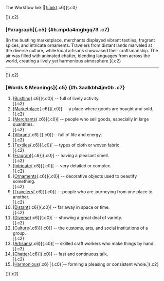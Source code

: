 The Workflow link
👏[[Link](https://www.google.com/url?q=http://www.google.com&sa=D&source=editors&ust=1756826545969783&usg=AOvVaw0YVh1l4deYOz3Fx8ocIv_P){.c6}]{.c0}

[]{.c2}

### [Paragraph]{.c5} {#h.mpda4mgbgq73 .c7}

[In the bustling marketplace, merchants displayed vibrant textiles,
fragrant spices, and intricate ornaments. Travelers from distant lands
marveled at the diverse culture, while local artisans showcased their
craftsmanship. The air was filled with animated chatter, blending
languages from across the world, creating a lively yet harmonious
atmosphere.]{.c2}

------------------------------------------------------------------------

[]{.c2}

### [Words & Meanings]{.c5} {#h.3aalkbh4jm0b .c7}

1.  [[Bustling](https://www.google.com/url?q=http://www.google.com&sa=D&source=editors&ust=1756826545970715&usg=AOvVaw3S70sxXSPsrOoLADLPhTZd){.c6}]{.c0}[ --
    full of lively activity.\
    ]{.c2}
2.  [[Marketplace](https://www.google.com/url?q=http://www.google.com&sa=D&source=editors&ust=1756826545970904&usg=AOvVaw0uAQeR2VtvvQnQannH-GVs){.c6}]{.c0}[ --
    a place where goods are bought and sold.\
    ]{.c2}
3.  [[Merchants](https://www.google.com/url?q=http://www.google.com&sa=D&source=editors&ust=1756826545971099&usg=AOvVaw0YaQfUWQwtGcM75JJLM0KV){.c6}]{.c0}[ --
    people who sell goods, especially in large quantities.\
    ]{.c2}
4.  [[Vibrant](https://www.google.com/url?q=http://www.google.com&sa=D&source=editors&ust=1756826545971275&usg=AOvVaw1xG3VaXCmm8XusTVQuKtXG){.c6}
    ]{.c0}[-- full of life and energy.\
    ]{.c2}
5.  [[Textiles](https://www.google.com/url?q=http://www.google.com&sa=D&source=editors&ust=1756826545971406&usg=AOvVaw1NuDqGne7MywL3FEnXmAFd){.c6}]{.c0}[ --
    types of cloth or woven fabric.\
    ]{.c2}
6.  [[Fragrant](https://www.google.com/url?q=http://www.google.com&sa=D&source=editors&ust=1756826545971568&usg=AOvVaw2nMs1V8Jr9tzvK53Wj0TPN){.c6}]{.c0}[ --
    having a pleasant smell.\
    ]{.c2}
7.  [[Intricate](https://www.google.com/url?q=http://www.google.com&sa=D&source=editors&ust=1756826545971726&usg=AOvVaw0rtcAIwIY1JoBySUsa1Xgy){.c6}]{.c0}[ --
    very detailed or complex.\
    ]{.c2}
8.  [[Ornaments](https://www.google.com/url?q=http://www.google.com&sa=D&source=editors&ust=1756826545971883&usg=AOvVaw3GO9QSVmmqUI0wv1FTG70f){.c6}]{.c0}[ --
    decorative objects used to beautify something.\
    ]{.c2}
9.  [[Travelers](https://www.google.com/url?q=http://www.google.com&sa=D&source=editors&ust=1756826545972090&usg=AOvVaw30myd9O-9rHdC_-qGvO8p-){.c6}]{.c0}[ --
    people who are journeying from one place to another.\
    ]{.c2}
10. [[Distant](https://www.google.com/url?q=http://www.google.com&sa=D&source=editors&ust=1756826545972285&usg=AOvVaw3kzK2j1cptWjNytEf7XhKm){.c6}]{.c0}[ --
    far away in space or time.\
    ]{.c2}
11. [[Diverse](https://www.google.com/url?q=http://www.google.com&sa=D&source=editors&ust=1756826545972435&usg=AOvVaw1YC1p8_OmpEtiY0BjeF2vp){.c6}]{.c0}[ --
    showing a great deal of variety.\
    ]{.c2}
12. [[Culture](https://www.google.com/url?q=http://www.google.com&sa=D&source=editors&ust=1756826545972574&usg=AOvVaw2PQG1L3suL0m2YzHLwo486){.c6}]{.c0}[ --
    the customs, arts, and social institutions of a group.\
    ]{.c2}
13. [[Artisans](https://www.google.com/url?q=http://www.google.com&sa=D&source=editors&ust=1756826545972749&usg=AOvVaw1XIC5NdHvdqH7jfAD_Fo0W){.c6}]{.c0}[ --
    skilled craft workers who make things by hand.\
    ]{.c2}
14. [[Chatter](https://www.google.com/url?q=http://www.google.com&sa=D&source=editors&ust=1756826545972896&usg=AOvVaw13WfNSm9y-ckF0CAjf9jEG){.c6}]{.c0}[ --
    fast and continuous talk.\
    ]{.c2}
15. [[Harmonious](https://www.google.com/url?q=http://www.google.com&sa=D&source=editors&ust=1756826545973075&usg=AOvVaw2WlJawX0-WZs_pFRLbq76y){.c6}
    ]{.c0}[-- forming a pleasing or consistent whole.]{.c2}

[]{.c2}
